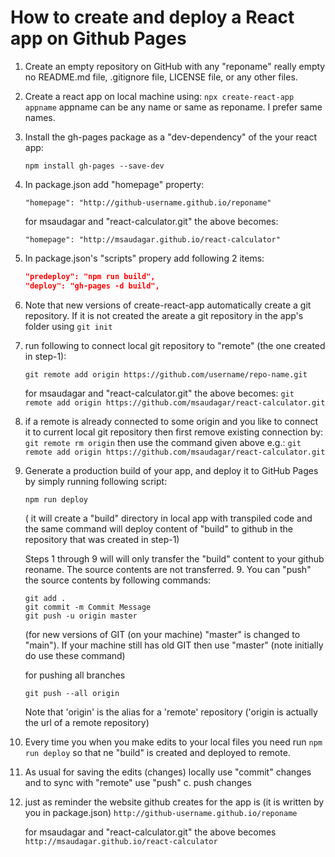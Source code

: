 # How to create and deploy a React app on Github Pages

1.  Create an empty repository on GitHub with any "reponame"
    really empty no README.md file, .gitignore file, LICENSE file, or any other files.

2.  Create a react app on local machine using: `npx create-react-app appname`
    appname can be any name or same as reponame. I prefer same names.

3.  Install the gh-pages package as a "dev-dependency" of the your react app:

    `npm install gh-pages --save-dev`

4.  In package.json add "homepage" property:

    `"homepage": "http://github-username.github.io/reponame"`

    for msaudagar and "react-calculator.git" the above becomes:

    `"homepage": "http://msaudagar.github.io/react-calculator"`

5.  In package.json's "scripts" propery add following 2 items:

    ```json
    "predeploy": "npm run build",
    "deploy": "gh-pages -d build",
    ```

6.  Note that new versions of create-react-app automatically create a git repository. If it is not created the areate a git repository in the app's folder using `git init`

7.  run following to connect local git repository to "remote" (the one created in step-1):

    `git remote add origin https://github.com/username/repo-name.git`

    for msaudagar and "react-calculator.git" the above becomes:
    `git remote add origin https://github.com/msaudagar/react-calculator.git`

8.  if a remote is already connected to some origin and you like to connect it to current local git repository then first remove existing connection by:
    `git remote rm origin`
    then use the command given above e.g.: `git remote add origin https://github.com/msaudagar/react-calculator.git`

9.  Generate a production build of your app, and deploy it to GitHub Pages by simply running following script:

    `npm run deploy`

    ( it will create a "build" directory in local app with transpiled code and the same command will deploy content of "build" to github in the repository that was created in step-1)

    Steps 1 through 9 will will only transfer the "build" content to your github reoname. The source contents are not transferred. 9. You can "push" the source contents by following commands:

    ```
    git add .
    git commit -m Commit Message
    git push -u origin master
    ```

    (for new versions of GIT (on your machine) "master" is changed to "main"). If your machine still has old GIT then use "master" (note initially do use these command)

    for pushing all branches

    `git push --all origin`

    Note that 'origin' is the alias for a 'remote' repository ('origin is actually the url of a remote repository)

10. Every time you when you make edits to your local files you need run `npm run deploy` so that ne "build" is created and deployed to remote.

11. As usual for saving the edits (changes) locally use "commit" changes and to sync with "remote" use "push"
    c. push changes

12. just as reminder the website github creates for the app is (it is written by you in package.json) `http://github-username.github.io/reponame`

    for msaudagar and "react-calculator.git" the above becomes `http://msaudagar.github.io/react-calculator`
